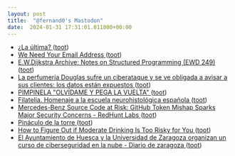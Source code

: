 ```yaml
---
layout: post
title:  "@fernand0's Mastodon"
date:  2024-01-31 17:31:01.011000+00:00
---
```

*  [¿La última? ](https://avecesunafoto.wordpress.com/2024/01/31/la-ultima) ([toot](https://mastodon.social/@fernand0/111851750097527517))
*  [We Need Your Email Address ](https://www.404media.co/why-404-media-needs-your-email-address) ([toot](https://mastodon.social/@fernand0/111850533267208532))
*  [E.W.Dijkstra Archive: Notes on Structured Programming (EWD 249) ](https://www.cs.utexas.edu/users/EWD/transcriptions/EWD02xx/EWD249/EWD249.htm) ([toot](https://mastodon.social/@fernand0/111848185115564509))
*  [La perfumería Douglas sufre un ciberataque y se ve obligada a avisar a sus clientes: los datos están expuestos ](https://www.elconfidencial.com/empresas/2024-01-20/douglas-perfumeria-ciberataque-datos-clientes_3814871) ([toot](https://mastodon.social/@fernand0/111846289679985449))
*  [PIMPINELA "OLVÍDAME Y PEGA LA VUELTA" ](https://youtu.be/vqSHxsaDuto?feature=share) ([toot](https://mastodon.social/@fernand0/111846147995110826))
*  [Filatelia. Homenaje a la escuela neurohistológica española ](https://avecesunafoto.wordpress.com/2024/01/30/filatelia-homenaje-a-la-escuela-neurohistologica-espanola) ([toot](https://mastodon.social/@fernand0/111846039611815212))
*  [Mercedes-Benz Source Code at Risk: GitHub Token Mishap Sparks Major Security Concerns - RedHunt Labs ](https://redhuntlabs.com/blog/mercedes-benz-source-code-at-risk-github-token-mishap-sparks-major-security-concerns) ([toot](https://mastodon.social/@fernand0/111846012029240295))
*  [Pináculo de la torre ](https://www.flickr.com/photos/fernand0/53477895964) ([toot](https://mastodon.social/@fernand0/111844578633789718))
*  [How to Figure Out if Moderate Drinking Is Too Risky for You ](https://www.scientificamerican.com/article/how-to-figure-out-if-moderate-drinking-is-too-risky-for-you) ([toot](https://mastodon.social/@fernand0/111844149990021007))
*  [El Ayuntamiento de Huesca y la Universidad de Zaragoza organizan un curso de ciberseguridad en la nube - Diario de zaragoza ](https://diariodezaragoza.es/el-ayuntamiento-de-huesca-y-la-universidad-de-zaragoza-organizan-un-curso-de-ciberseguridad-en-la-nube) ([toot](https://mastodon.social/@fernand0/111842627408400276))
